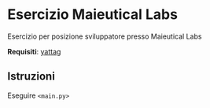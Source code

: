 # Esercizio Maieutical Labs
Esercizio per posizione sviluppatore presso Maieutical Labs

**Requisiti**: [yattag](https://pypi.org/project/yattag/)

## Istruzioni ##
Eseguire `<main.py>`
